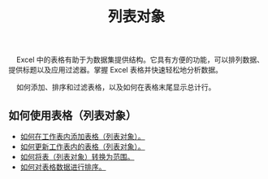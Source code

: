 ﻿---
title: 列表对象
second_title: Aspose.Cells Cloud Documen
type: docs
url: /zh/list-objects/
aliases: [/working-with-list-objects/,/working-with-list-object-or-table/]
keywords: Add, delete, update, and get a list object(table) into an Excel worksheet
description: Aspose.Cells Cloud REST API 支持在 Excel 工作表中添加、删除、更新和获取列表对象（表）。 SDK 支持多种开发语言。 其中包括 Android、C#、Go、Java、NodeJS、Perl、PHP、Python、Ruby 和 swift
weight: 100
kwords: Excel, Office 云, REST API, 电子表格, PDF, CSV, Json, Markdwon, ListObjects
---
 &nbsp;&nbsp;&nbsp;&nbsp;Excel 中的表格有助于为数据集提供结构。它具有方便的功能，可以排列数据、提供标题以及应用过滤器。掌握 Excel 表格并快速轻松地分析数据。

&nbsp;&nbsp;&nbsp;&nbsp;如何添加、排序和过滤表格，以及如何在表格末尾显示总计行。

## 如何使用表格（列表对象）
  
- [如何在工作表内添加表格（列表对象）。](/cells/zh/add-a-list-object-or-table-inside-the-worksheet/)
- [如何更新工作表内的表格（列表对象）。](/cells/zh/update-a-list-object-or-table-inside-the-worksheet/)
- [如何将表（列表对象）转换为范围。](/cells/zh/convert-list-object-or-table-to-range/)
- [如何对表格数据进行排序。](/cells/zh/sort-table-data/)
